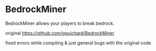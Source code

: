 BedrockMiner
===============
BedrockMiner allows your players to break bedrock.

original https://github.com/gguichard/BedrockMiner

fixed errors while compiling & just general bugs with the original code
